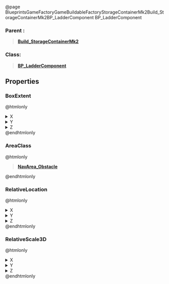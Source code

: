 @page BlueprintsGameFactoryGameBuildableFactoryStorageContainerMk2Build_StorageContainerMk2BP_LadderComponent BP_LadderComponent
### Parent :
<b><a href="_blueprints_game_factory_game_buildable_factory_storage_container_mk2_build__storage_container_mk2.html"><blockquote>Build_StorageContainerMk2</blockquote></a></b>
### Class:
<b><a href="_blueprints_game_factory_game_buildable-shared_ladder_b_p__ladder_component.html"><blockquote>BP_LadderComponent</blockquote></a></b>
## Properties
### BoxExtent
@htmlonly
<details>
 <summary>X</summary>
<blockquote>50</blockquote>
</details>
<details>
 <summary>Y</summary>
<blockquote>50</blockquote>
</details>
<details>
 <summary>Z</summary>
<blockquote>320</blockquote>
</details>
@endhtmlonly

### AreaClass
@htmlonly
<b><a href="_class_script_nav_area__obstacle.html"><blockquote>NavArea_Obstacle</blockquote></a></b>
@endhtmlonly

### RelativeLocation
@htmlonly
<details>
 <summary>X</summary>
<blockquote>-250</blockquote>
</details>
<details>
 <summary>Y</summary>
<blockquote>370</blockquote>
</details>
<details>
 <summary>Z</summary>
<blockquote>415</blockquote>
</details>
@endhtmlonly

### RelativeScale3D
@htmlonly
<details>
 <summary>X</summary>
<blockquote>1</blockquote>
</details>
<details>
 <summary>Y</summary>
<blockquote>1</blockquote>
</details>
<details>
 <summary>Z</summary>
<blockquote>1.25</blockquote>
</details>
@endhtmlonly

